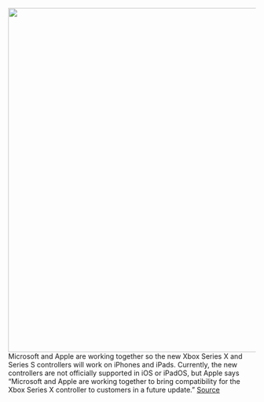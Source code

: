 <img src='https://cdn.vox-cdn.com/thumbor/HdR0EM3Jg240Nfmg6luSBp2HTGc=/0x0:2640x1748/1200x800/filters:focal(1109x663:1531x1085)/cdn.vox-cdn.com/uploads/chorus_image/image/67827313/twarren_xboxseriesxcontroller_VLS_3616_2_4.0.jpg' width='700px' /><br/>
Microsoft and Apple are working together so the new Xbox Series X and Series S controllers will work on iPhones and iPads. Currently, the new controllers are not officially supported in iOS or iPadOS, but Apple says “Microsoft and Apple are working together to bring compatibility for the Xbox Series X controller to customers in a future update.”
<a href='https://www.theverge.com/2020/11/20/21580245/microsoft-apple-xbox-series-x-controller-support-iphone-ipad-ios-ipados'> Source <a/>